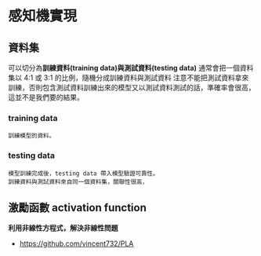 # 感知機實現

## 資料集
可以切分為**訓練資料(training data)**與**測試資料(testing data)**
通常會把一個資料集以 4:1 或 3:1 的比例，隨機分成訓練資料與測試資料
注意不能把測試資料拿來訓練，否則包含測試資料訓練出來的模型又以測試資料測試的話，準確率會很高，這並不是我們要的結果。
### training data
    訓練模型的資料。
    
### testing data
    模型訓練完成後，testing data 帶入模型驗證可靠性。
    訓練資料與測試資料來自同一個資料集，關聯性很高，


## 激勵函數 activation function
**利用非線性方程式，解決非線性問題**
- https://github.com/vincent732/PLA
